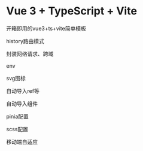 # Vue 3 + TypeScript + Vite

开箱即用的vue3+ts+vite简单模板

history路由模式

封装网络请求、跨域

env

svg图标

自动导入ref等

自动导入组件

pinia配置

scss配置

移动端自适应

